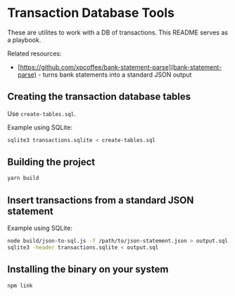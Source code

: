 # Transaction Database Tools

These are utilites to work with a DB of transactions. This README serves as a playbook.

Related resources:

- [https://github.com/xpcoffee/bank-statement-parse](bank-statement-parse) - turns bank statements into a standard JSON output

## Creating the transaction database tables

Use `create-tables.sql`.

Example using SQLite:

```bash
sqlite3 transactions.sqlite < create-tables.sql
```

## Building the project

```bash
yarn build
```

## Insert transactions from a standard JSON statement

Example using SQLite:

```bash
node build/json-to-sql.js -f /path/to/json-statement.json > output.sql
sqlite3 -header transactions.sqlite < output.sql
```

## Installing the binary on your system

```bash
npm link
```